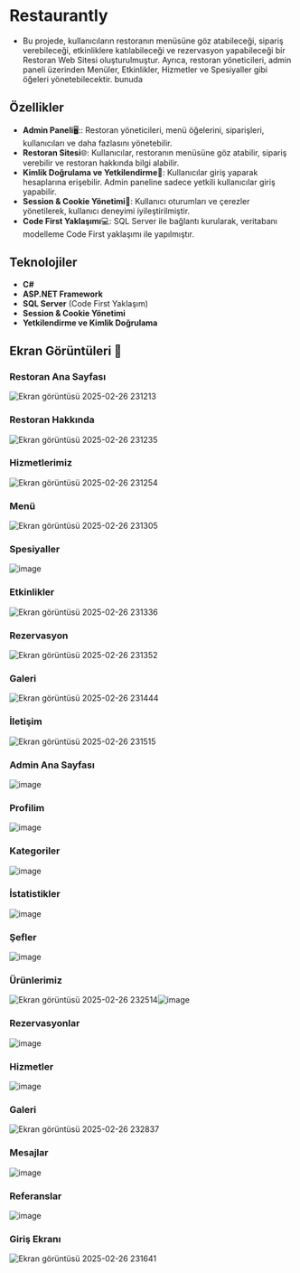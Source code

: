 # Restaurantly

- Bu projede, kullanıcıların restoranın menüsüne göz atabileceği, sipariş verebileceği, etkinliklere katılabileceği ve rezervasyon yapabileceği bir Restoran Web Sitesi oluşturulmuştur. Ayrıca, restoran yöneticileri, admin paneli üzerinden Menüler, Etkinlikler, Hizmetler ve Spesiyaller gibi öğeleri yönetebilecektir. bunuda

## Özellikler

- **Admin Paneli**🖥️:: Restoran yöneticileri, menü öğelerini, siparişleri, kullanıcıları ve daha fazlasını yönetebilir.
- **Restoran Sitesi**🌐: Kullanıcılar, restoranın menüsüne göz atabilir, sipariş verebilir ve restoran hakkında bilgi alabilir.
- **Kimlik Doğrulama ve Yetkilendirme**🔑: Kullanıcılar giriş yaparak hesaplarına erişebilir. Admin paneline sadece yetkili kullanıcılar giriş yapabilir.
- **Session & Cookie Yönetimi**🍪: Kullanıcı oturumları ve çerezler yönetilerek, kullanıcı deneyimi iyileştirilmiştir.
- **Code First Yaklaşımı**💻: SQL Server ile bağlantı kurularak, veritabanı modelleme Code First yaklaşımı ile yapılmıştır.

## Teknolojiler

- **C#**
- **ASP.NET Framework**
- **SQL Server** (Code First Yaklaşım)
- **Session & Cookie Yönetimi**
- **Yetkilendirme ve Kimlik Doğrulama**

## Ekran Görüntüleri 📸

### Restoran Ana Sayfası
![Ekran görüntüsü 2025-02-26 231213](https://github.com/user-attachments/assets/b5cf1932-70e2-49ee-bad1-7c3088cc3d42)

### Restoran Hakkında
![Ekran görüntüsü 2025-02-26 231235](https://github.com/user-attachments/assets/7944e565-18bc-44e0-bffa-78b1219539da)

### Hizmetlerimiz
![Ekran görüntüsü 2025-02-26 231254](https://github.com/user-attachments/assets/0290a161-5467-4eb3-b3ab-ca1ad4a59059)

### Menü
![Ekran görüntüsü 2025-02-26 231305](https://github.com/user-attachments/assets/fe49d261-83ed-4214-ba7e-969d5f4eb965)

### Spesiyaller
![image](https://github.com/user-attachments/assets/7c2a49c1-f5a4-42b0-aec2-2a31a374f0da)

### Etkinlikler
![Ekran görüntüsü 2025-02-26 231336](https://github.com/user-attachments/assets/6f99f7c7-cc48-4027-b1e4-c0de725a6bfa)

### Rezervasyon
![Ekran görüntüsü 2025-02-26 231352](https://github.com/user-attachments/assets/51f3520d-6b00-4165-b4c3-74c8a9dd18c2)

### Galeri
![Ekran görüntüsü 2025-02-26 231444](https://github.com/user-attachments/assets/c59af002-6921-4b39-9926-2d16bb087f02)

### İletişim
![Ekran görüntüsü 2025-02-26 231515](https://github.com/user-attachments/assets/04912fd5-bd02-44cc-ae80-120b298e9bd0)

### Admin Ana Sayfası
![image](https://github.com/user-attachments/assets/df6a19a9-067b-4d18-8e11-3e8b29ad250e)

### Profilim
![image](https://github.com/user-attachments/assets/6f3aec6a-c6b7-4ef5-9bcd-9daae0c9863f)

### Kategoriler
![image](https://github.com/user-attachments/assets/5f8967eb-d4eb-4bba-880b-cd9b7109ad6e)

### İstatistikler
![image](https://github.com/user-attachments/assets/1476a4dd-6758-477f-9f89-9297ecdfabed)

### Şefler
![image](https://github.com/user-attachments/assets/5fab3d3c-d29f-4af2-8d43-9bb0d30622db)

### Ürünlerimiz
![Ekran görüntüsü 2025-02-26 232514](https://github.com/user-attachments/assets/74f6d31b-e08f-4773-a109-a6b69aa13cb3)![image](https://github.com/user-attachments/assets/a5ebfc3d-9fff-467c-aa27-01462200acf1)

### Rezervasyonlar
![image](https://github.com/user-attachments/assets/f05482b6-7655-4fe5-a226-dc9899a7213e)

### Hizmetler
![image](https://github.com/user-attachments/assets/47f23e8c-ceee-4ccd-8db3-847c5a3e596d)

### Galeri 
![Ekran görüntüsü 2025-02-26 232837](https://github.com/user-attachments/assets/eca4ff07-32e1-4643-bfbc-acce45d3d9bb)

### Mesajlar
![image](https://github.com/user-attachments/assets/c9995723-639f-417d-a0c9-81193b7b7cdc)

### Referanslar
![image](https://github.com/user-attachments/assets/6cbd9714-f7cd-4761-97ac-f5b34d64f783)

### Giriş Ekranı
![Ekran görüntüsü 2025-02-26 231641](https://github.com/user-attachments/assets/f1b0d832-ab8a-4fe1-a02e-2ac2568904e3)


